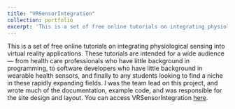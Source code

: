 ```yaml
---
title: "VRSensorIntegration"
collection: portfolio
excerpt: 'This is a set of free online tutorials on integrating physiological sensing into virtual reality applications. These tutorials are intended for a wide audience — from health care professionals who have little background in programming, to software developers who have little background in wearable health sensors, and finally to any students looking to find a niche in these rapidly expanding fields. I was the team lead on this project, and wrote much of the documentation, example code, and was responsible for the site design and layout.'
---
```


This is a set of free online tutorials on integrating physiological sensing into virtual reality applications. These tutorials are intended for a wide audience — from health care professionals who have little background in programming, to software developers who have little background in wearable health sensors, and finally to any students looking to find a niche in these rapidly expanding fields. I was the team lead on this project, and wrote much of the documentation, example code, and was responsible for the site design and layout. You can access VRSensorIntegration [here](https://tarstutorials.github.io/vrsensorint/).